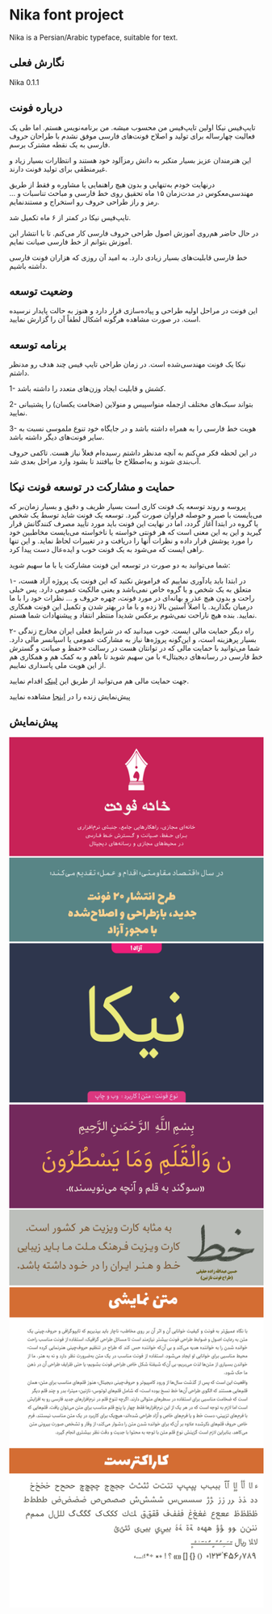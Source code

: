 # Nika font project

Nika is a Persian/Arabic typeface, suitable for text.

## نگارش فعلی

Nika 0.1.1

## درباره فونت

تایپ‌فیس نیکا اولین تایپ‌فیس من محسوب میشه. من برنامه‌نویس هستم. اما طی یک فعالیت چهارساله برای تولید و اصلاح فونت‌های فارسی موفق نشدم با طراحان حروف فارسی به یک نقطه مشترک برسم.

این هنرمندان عزیز بسیار متکبر به دانش رمزآلود خود هستند و انتظارات بسیار زیاد و غیرمنطقی برای تولید فونت دارند.

درنهایت خودم به‌تنهایی و بدون هیچ راهنمایی یا مشاوره و فقط از طریق مهندسی‌معکوس در مدت‌زمان ۱۵ ماه تحقیق روی خط فارسی و مباحث تناسبات و … رمز و راز طراحی حروف رو استخراج و مستندنمایم.

تایپ‌فیس نیکا در کمتر از ۶ ماه تکمیل شد.

در حال حاضر هم‌روی آموزش اصول طراحی حروف فارسی کار می‌کنم. تا با انتشار این آموزش بتوانم از خط فارسی صیانت نمایم.

خط فارسی قابلیت‌های بسیار زیادی دارد. به امید آن روزی که هزاران فونت فارسی داشته باشیم.


## وضعیت توسعه

این فونت در مراحل اولیه طراحی و پیاده‌سازی قرار دارد و هنوز به حالت پایدار نرسیده است.
در صورت مشاهده هرگونه اشکال لطفاً آن را گزارش نمایید.

## برنامه توسعه

نیکا یک فونت مهندسی‌شده است. در زمان طراحی تایپ فیس چند هدف رو مدنظر داشتم.

1- کشش و قابلیت ایجاد وزن‌های متعدد را داشته باشد.

2- بتواند سبک‌های مختلف ازجمله منواسپیس و منولاین (ضخامت یکسان) را پشتیبانی نمایید.

3- هویت خط فارسی را به همراه داشته باشد و در جایگاه خود تنوع ملموسی نسبت به سایر فونت‌های دیگر داشته باشد.

در این لحظه فکر می‌کنم به آنچه مدنظر داشتم رسیده‌ام فعلاً نیاز هست. تاکمی حروف آب‌بندی شوند و به‌اصطلاح جا بیافتند تا بشود وارد مراحل بعدی شد.


## حمایت و مشارکت در توسعه فونت نیکا

پروسه و روند توسعه یک فونت کاری است بسیار ظریف و دقیق و بسیار زمان‌بر که می‌بایست با صبر و حوصله فراوان صورت گیرد. توسعه یک فونت شاید توسط یک شخص یا گروه در ابتدا آغاز گردد، اما در نهایت این فونت باید مورد تأیید مصرف کنندگانش قرار گیرید و این به این معنی است که هر فونتی خواسته یا ناخواسته می‌بایست مخاطبین خود را مورد پوشش قرار داده و نظرات آنها را دریافت و در تغییرات لحاظ نماید. و این تنها راهی ایست که می‌شود به یک فونت خوب و ایده‌عال دست پیدا کرد.

شما می‌توانید به دو صورت در توسعه این فونت مشارکت یا با ما سهیم شوید:

۱- در ابتدا باید یادآوری نماییم که فراموش نکنید که این فونت یک پروژه آزاد هست، متعلق به یک شخص و یا گروه خاص نمی‌باشد و یعنی مالکیت عمومی دارد. پس خیلی راحت و بدون هیچ عذر و بهانه‌ای در مورد فونت، چهره حروف و … نظرات خود را با ما درمیان بگذارید. یا اصلاً آستین بالا زده و با ما در بهتر شدن و تکمیل این فونت همکاری نمایید. بنده هیچ ناراحت نمی‌شوم برعکس شدیداً منتظر انتقاد و پیشنهادات شما هستم.


۲- راه دیگر حمایت مالی ایست. خوب میدانید که در شرایط فعلی ایران مخارج زندگی بسیار پرهزینه است، و این‌گونه پروژه‌ها نیاز به مشارکت عمومی یا اسپانسر مالی دارد. شما می‌توانید با حمایت مالی که در توانتان هست در رسالت «حفظ و صیانت و گسترش خط فارسی در رسانه‌های دیجیتال» با من سهیم شوید تا باهم و به کمک هم و همکاری هم از این هویت ملی پاسداری نماییم.

جهت حمایت مالی هم می‌توانید از طریق این [لینک](https://www.payping.ir/d/VWZB) اقدام نمایید.





پیش‌نمایش زنده را در [اینجا](http://font-store.github.io/font-nika/online/) مشاهده نمایید

## پیش‌نمایش

![Intro](docs/cell1.png)
![Intro](docs/cell2.png)
![Intro](docs/cell3.png)
![Intro](docs/cell4.png)
![Intro](docs/cell5.png)
![Intro](docs/cell6.png)
![Intro](docs/cell8.png)
